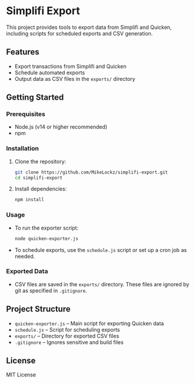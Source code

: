 # Simplifi Export

This project provides tools to export data from Simplifi and Quicken, including scripts for scheduled exports and CSV generation.

## Features
- Export transactions from Simplifi and Quicken
- Schedule automated exports
- Output data as CSV files in the `exports/` directory

## Getting Started

### Prerequisites
- Node.js (v14 or higher recommended)
- npm

### Installation
1. Clone the repository:
   ```sh
   git clone https://github.com/MikeLockz/simplifi-export.git
   cd simplifi-export
   ```
2. Install dependencies:
   ```sh
   npm install
   ```

### Usage
- To run the exporter script:
  ```sh
  node quicken-exporter.js
  ```
- To schedule exports, use the `schedule.js` script or set up a cron job as needed.

### Exported Data
- CSV files are saved in the `exports/` directory. These files are ignored by git as specified in `.gitignore`.

## Project Structure
- `quicken-exporter.js` – Main script for exporting Quicken data
- `schedule.js` – Script for scheduling exports
- `exports/` – Directory for exported CSV files
- `.gitignore` – Ignores sensitive and build files

## License
MIT License
